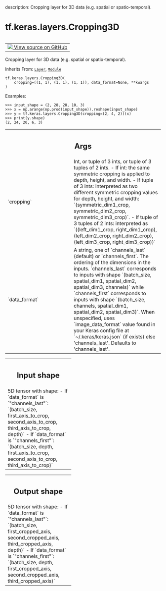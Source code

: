 description: Cropping layer for 3D data (e.g. spatial or spatio-temporal).

<div itemscope itemtype="http://developers.google.com/ReferenceObject">
<meta itemprop="name" content="tf.keras.layers.Cropping3D" />
<meta itemprop="path" content="Stable" />
<meta itemprop="property" content="__init__"/>
</div>

# tf.keras.layers.Cropping3D

<!-- Insert buttons and diff -->

<table class="tfo-notebook-buttons tfo-api nocontent" align="left">
<td>
  <a target="_blank" href="https://github.com/keras-team/keras/tree/v2.15.0/keras/layers/reshaping/cropping3d.py#L28-L313">
    <img src="https://www.tensorflow.org/images/GitHub-Mark-32px.png" />
    View source on GitHub
  </a>
</td>
</table>



Cropping layer for 3D data (e.g. spatial or spatio-temporal).

Inherits From: [`Layer`](../../../tf/keras/layers/Layer.md), [`Module`](../../../tf/Module.md)

<pre class="devsite-click-to-copy prettyprint lang-py tfo-signature-link">
<code>tf.keras.layers.Cropping3D(
    cropping=((1, 1), (1, 1), (1, 1)), data_format=None, **kwargs
)
</code></pre>



<!-- Placeholder for "Used in" -->

  Examples:

```
>>> input_shape = (2, 28, 28, 10, 3)
>>> x = np.arange(np.prod(input_shape)).reshape(input_shape)
>>> y = tf.keras.layers.Cropping3D(cropping=(2, 4, 2))(x)
>>> print(y.shape)
(2, 24, 20, 6, 3)
```

<!-- Tabular view -->
 <table class="responsive fixed orange">
<colgroup><col width="214px"><col></colgroup>
<tr><th colspan="2"><h2 class="add-link">Args</h2></th></tr>

<tr>
<td>
`cropping`<a id="cropping"></a>
</td>
<td>
Int, or tuple of 3 ints, or tuple of 3 tuples of 2 ints.
- If int: the same symmetric cropping
  is applied to depth, height, and width.
- If tuple of 3 ints: interpreted as two different
  symmetric cropping values for depth, height, and width:
  `(symmetric_dim1_crop, symmetric_dim2_crop, symmetric_dim3_crop)`.
- If tuple of 3 tuples of 2 ints: interpreted as
  `((left_dim1_crop, right_dim1_crop), (left_dim2_crop,
    right_dim2_crop), (left_dim3_crop, right_dim3_crop))`
</td>
</tr><tr>
<td>
`data_format`<a id="data_format"></a>
</td>
<td>
A string,
one of `channels_last` (default) or `channels_first`.
The ordering of the dimensions in the inputs.
`channels_last` corresponds to inputs with shape
`(batch_size, spatial_dim1, spatial_dim2, spatial_dim3, channels)`
while `channels_first` corresponds to inputs with shape
`(batch_size, channels, spatial_dim1, spatial_dim2, spatial_dim3)`.
When unspecified, uses
`image_data_format` value found in your Keras config file at
 `~/.keras/keras.json` (if exists) else 'channels_last'.
Defaults to 'channels_last'.
</td>
</tr>
</table>



<!-- Tabular view -->
 <table class="responsive fixed orange">
<colgroup><col width="214px"><col></colgroup>
<tr><th colspan="2"><h2 class="add-link">Input shape</h2></th></tr>
<tr class="alt">
<td colspan="2">
5D tensor with shape:
- If `data_format` is `"channels_last"`:
  `(batch_size, first_axis_to_crop, second_axis_to_crop,
  third_axis_to_crop, depth)`
- If `data_format` is `"channels_first"`:
  `(batch_size, depth, first_axis_to_crop, second_axis_to_crop,
    third_axis_to_crop)`
</td>
</tr>

</table>



<!-- Tabular view -->
 <table class="responsive fixed orange">
<colgroup><col width="214px"><col></colgroup>
<tr><th colspan="2"><h2 class="add-link">Output shape</h2></th></tr>
<tr class="alt">
<td colspan="2">
5D tensor with shape:
- If `data_format` is `"channels_last"`:
  `(batch_size, first_cropped_axis, second_cropped_axis,
  third_cropped_axis, depth)`
- If `data_format` is `"channels_first"`:
  `(batch_size, depth, first_cropped_axis, second_cropped_axis,
    third_cropped_axis)`
</td>
</tr>

</table>



